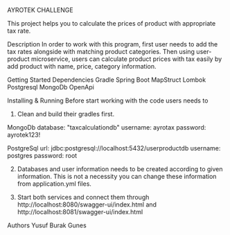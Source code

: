 AYROTEK CHALLENGE


This project helps you to calculate the prices of product with appropriate tax rate.

Description
In order to work with this program, first user needs to add the tax rates alongside with matching product categories. Then
using user-product microservice, users can calculate product prices with tax easily by add product with name, price, category 
information.

Getting Started
Dependencies
Gradle
Spring Boot
MapStruct
Lombok
Postgresql
MongoDb
OpenApi

Installing & Running
Before start working with the code users needs to 
1. Clean and build their gradles first.

MongoDb
database: "taxcalculationdb"
username: ayrotax
password: ayrotek123!

PostgreSql
url: jdbc:postgresql://localhost:5432/userproductdb
username: postgres
password: root

2. Databases and user information needs to be created according to given information. This is not a necessity you can change these
information from application.yml files.

3. Start both services and connect them through http://localhost:8080/swagger-ui/index.html and http://localhost:8081/swagger-ui/index.html


Authors
Yusuf Burak Gunes
